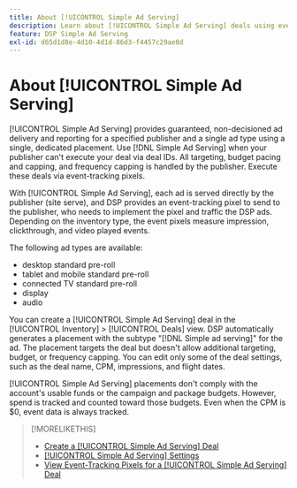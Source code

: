 ```yaml
---
title: About [!UICONTROL Simple Ad Serving]
description: Learn about [!UICONTROL Simple Ad Serving] deals using event-tracking pixels.
feature: DSP Simple Ad Serving
exl-id: d65d1d8e-4d10-4d1d-86d3-f4457c29ae8d
---
```

# About [!UICONTROL Simple Ad Serving]

[!UICONTROL Simple Ad Serving] provides guaranteed, non-decisioned ad delivery and reporting for a specified publisher and a single ad type using a single, dedicated placement. Use [!DNL Simple Ad Serving] when your publisher can't execute your deal via deal IDs. All targeting, budget pacing and capping, and frequency capping is handled by the publisher. Execute these deals via event-tracking pixels.

With [!UICONTROL Simple Ad Serving], each ad is served directly by the publisher (site serve), and DSP provides an event-tracking pixel to send to the publisher, who needs to implement the pixel and traffic the DSP ads. Depending on the inventory type, the event pixels measure impression, clickthrough, and video played events.

The following ad types are available:

* desktop standard pre-roll
* tablet and mobile standard pre-roll
* connected TV standard pre-roll
* display
* audio

You can create a [!UICONTROL Simple Ad Serving] deal in the [!UICONTROL Inventory] > [!UICONTROL Deals] view. DSP automatically generates a placement with the subtype "[!DNL Simple ad serving]" for the ad. The placement targets the deal but doesn't allow additional targeting, budget, or frequency capping. You can edit only some of the deal settings, such as the deal name, CPM, impressions, and flight dates.<!-- If you need multiple tracking tags for a [!UICONTROL Simple Ad Serving] deal, create a duplicate deal. -->

[!UICONTROL Simple Ad Serving] placements don't comply with the account's usable funds or the campaign and package budgets. However, spend is tracked and counted toward those budgets. Even when the CPM is $0, event data is always tracked.

>[!MORELIKETHIS]
>
>* [Create a [!UICONTROL Simple Ad Serving] Deal](simple-deal-create.md)
>* [[!UICONTROL Simple Ad Serving] Settings](simple-deal-settings.md)
>* [View Event-Tracking Pixels for a [!UICONTROL Simple Ad Serving] Deal](simple-deal-show-pixels.md)
